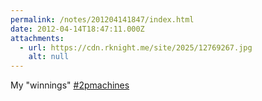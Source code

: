 ```yaml
---
permalink: /notes/201204141847/index.html
date: 2012-04-14T18:47:11.000Z
attachments:
  - url: https://cdn.rknight.me/site/2025/12769267.jpg
    alt: null
---
```


My "winnings" <a href="https://pixelfed.social/discover/tags/2pmachines?src=hash" title="#2pmachines" class="u-url hashtag" rel="external nofollow noopener">#2pmachines</a>
